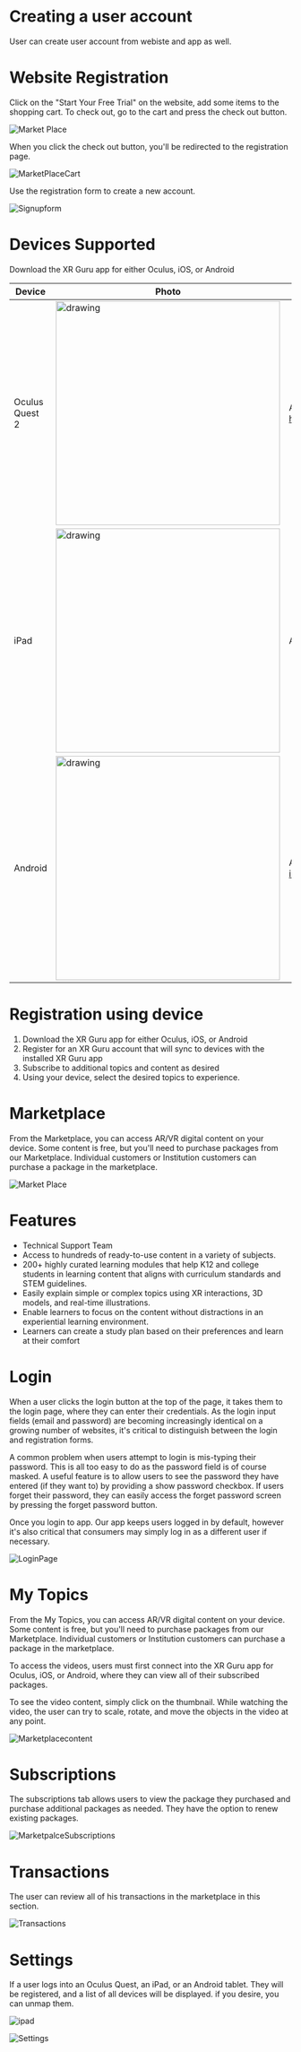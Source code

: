 # Creating a user account

User can create user account from webiste and app as well.

# Website Registration


Click on the "Start Your Free Trial" on the website, add some items to the shopping cart. 
To check out, go to the cart and press the check out button.


![Market Place](https://user-images.githubusercontent.com/101865042/159876748-d0876123-9d8b-492a-b22e-06947d81bfaf.PNG)


When you click the check out button, you'll be redirected to the registration page.


![MarketPlaceCart](https://user-images.githubusercontent.com/101865042/159876934-f56ca441-4ba4-48b2-a732-9c7de53d4ca8.PNG)

 
Use the registration form to create a new account.

![Signupform](https://user-images.githubusercontent.com/101865042/159876992-1f34d7fb-1aea-4fcd-b1b1-75ffbf7b9447.PNG)


# Devices Supported

Download the XR Guru app for either Oculus, iOS, or Android
 


|  Device |  Photo  |  App |
| - | - | - |
| Oculus Quest 2|<img src="https://user-images.githubusercontent.com/101865042/159914490-4e5a9985-7924-437b-b91c-daec778c331d.jpg" alt="drawing" style="width:400px;"/>|App link :- https://www.oculus.com/experiences/quest/3694537353974790/|
| iPad | <img src="https://user-images.githubusercontent.com/101865042/159673991-235572dd-8953-405d-93f7-8b7007be007b.png" alt="drawing" style="width:400px;"/> |App link :- https://apps.apple.com/us/app/xr-guru/id1455596517 |
| Android | <img src="https://user-images.githubusercontent.com/101865042/159866372-32d3662c-0a9e-4615-b6cd-69b4e1405f5c.PNG" alt="drawing" style="width:400px;"/> | App link :- https://play.google.com/store/apps/details?id=com.holopundits.xrguru |


# Registration using device


1. Download the XR Guru app for either Oculus, iOS, or Android
2. Register for an XR Guru account that will sync to devices with the installed XR Guru app
3. Subscribe to additional topics and content as desired
4. Using your device, select the desired topics to experience.


# Marketplace

From the Marketplace, you can access AR/VR digital content on your device. Some content is free, but you'll need to purchase packages from our Marketplace.
Individual customers or Institution customers can purchase a package in the marketplace.

![Market Place](https://user-images.githubusercontent.com/101865042/159876748-d0876123-9d8b-492a-b22e-06947d81bfaf.PNG)


# Features

- Technical Support Team
- Access to hundreds of ready-to-use content in a variety of subjects.
- 200+ highly curated learning modules that help K12 and college students in learning content that aligns with curriculum standards and STEM guidelines.
- Easily explain simple or complex topics using XR interactions, 3D models, and real-time illustrations.
- Enable learners to focus on the content without distractions in an experiential learning environment.
- Learners can create a study plan based on their preferences and learn at their comfort


# Login
When a user clicks the login button at the top of the page, it takes them to the login page, where they can enter their credentials.
As the login input fields (email and password) are becoming increasingly identical on a growing number of websites, it's critical to distinguish between the login and registration forms.

A common problem when users attempt to login is mis-typing their password. This is all too easy to do as the password field is of course masked. A useful feature is to allow users to see the password they have entered (if they want to) by providing a show password checkbox. If users forget their password, they can easily access the forget password screen by pressing the forget password button.

Once you login to app. Our app keeps users logged in by default, however it's also critical that consumers may simply log in as a different user if necessary.




 ![LoginPage](https://user-images.githubusercontent.com/101865042/159888760-8f0e8414-7a79-4c7a-bd8b-1289af050539.PNG)


# My Topics

From the My Topics, you can access AR/VR digital content on your device. Some content is free, but you'll need to purchase packages from our Marketplace.
Individual customers or Institution customers can purchase a package in the marketplace.

To access the videos, users must first connect into the XR Guru app for Oculus, iOS, or Android, where they can view all of their subscribed packages.

To see the video content, simply click on the thumbnail. While watching the video, the user can try to scale, rotate, and move the objects in the video at any point.



![Marketplacecontent](https://user-images.githubusercontent.com/101865042/159878238-36a78075-f8d1-4af4-bf28-de6905b1c071.PNG)


# Subscriptions

The subscriptions tab allows users to view the package they purchased and purchase additional packages as needed. They have the option to renew existing packages.

![MarketpalceSubscriptions](https://user-images.githubusercontent.com/101865042/159879181-2490d8f4-e4a5-44bf-9e54-b40a51ce6114.PNG)


# Transactions
The user can review all of his transactions in the marketplace in this section.

![Transactions](https://user-images.githubusercontent.com/101865042/159897096-11027847-c4c7-495b-96e7-9e8759b199a1.PNG)



# Settings
If a user logs into an Oculus Quest, an iPad, or an Android tablet. They will be registered, and a list of all devices will be displayed. if you desire, you can unmap them.
 
![ipad](https://user-images.githubusercontent.com/101865042/159902438-74fe85e4-d2cb-4d29-9e41-7e604a06f246.PNG)


![Settings](https://user-images.githubusercontent.com/101865042/159897100-1551af05-0920-48ab-b281-68362841e99c.PNG)


